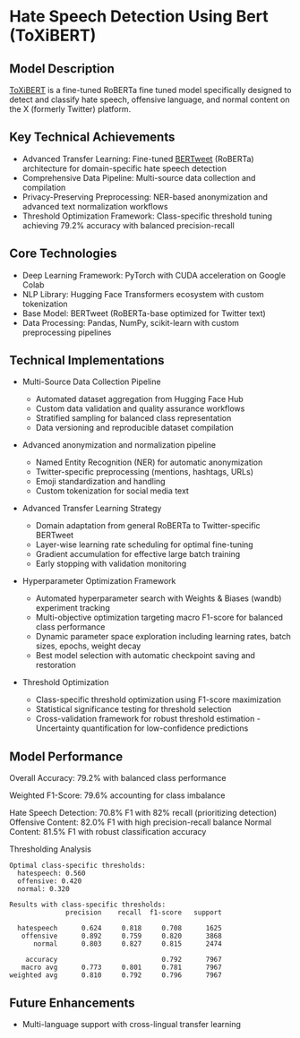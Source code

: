 # Hate Speech Detection Using Bert (ToXiBERT)

## Model Description
[ToXiBERT](https://huggingface.co/QuincySorrentino/toXibert/blob/main/README.md) is a fine-tuned RoBERTa fine tuned model specifically designed to detect and classify hate speech, offensive language, and normal content on the X (formerly Twitter) platform.

## Key Technical Achievements
- Advanced Transfer Learning: Fine-tuned [BERTweet](https://huggingface.co/docs/transformers/en/model_doc/bertweet) (RoBERTa) architecture for domain-specific hate speech detection
- Comprehensive Data Pipeline: Multi-source data collection and compilation
- Privacy-Preserving Preprocessing: NER-based anonymization and advanced text normalization workflows
- Threshold Optimization Framework: Class-specific threshold tuning achieving 79.2% accuracy with balanced precision-recall


## Core Technologies
- Deep Learning Framework: PyTorch with CUDA acceleration on Google Colab
- NLP Library: Hugging Face Transformers ecosystem with custom tokenization
- Base Model: BERTweet (RoBERTa-base optimized for Twitter text)
- Data Processing: Pandas, NumPy, scikit-learn with custom preprocessing pipelines

## Technical Implementations
- Multi-Source Data Collection Pipeline
  - Automated dataset aggregation from Hugging Face Hub
  - Custom data validation and quality assurance workflows
  - Stratified sampling for balanced class representation
  - Data versioning and reproducible dataset compilation

- Advanced anonymization and normalization pipeline
  - Named Entity Recognition (NER) for automatic anonymization
  - Twitter-specific preprocessing (mentions, hashtags, URLs)
  - Emoji standardization and handling
  - Custom tokenization for social media text

- Advanced Transfer Learning Strategy
  - Domain adaptation from general RoBERTa to Twitter-specific BERTweet
  - Layer-wise learning rate scheduling for optimal fine-tuning
  - Gradient accumulation for effective large batch training
  - Early stopping with validation monitoring

- Hyperparameter Optimization Framework
  - Automated hyperparameter search with Weights & Biases (wandb) experiment tracking
  - Multi-objective optimization targeting macro F1-score for balanced class performance
  - Dynamic parameter space exploration including learning rates, batch sizes, epochs, weight decay
  - Best model selection with automatic checkpoint saving and restoration

- Threshold Optimization
  - Class-specific threshold optimization using F1-score maximization
  - Statistical significance testing for threshold selection
  - Cross-validation framework for robust threshold estimation
  -Uncertainty quantification for low-confidence predictions

## Model Performance
Overall Accuracy: 79.2% with balanced class performance

Weighted F1-Score: 79.6% accounting for class imbalance

Hate Speech Detection: 70.8% F1 with 82% recall (prioritizing detection)
Offensive Content: 82.0% F1 with high precision-recall balance
Normal Content: 81.5% F1 with robust classification accuracy

Thresholding Analysis

```
Optimal class-specific thresholds:
  hatespeech: 0.560
  offensive: 0.420
  normal: 0.320

Results with class-specific thresholds:
              precision    recall  f1-score   support

  hatespeech      0.624     0.818     0.708      1625
   offensive      0.892     0.759     0.820      3868
      normal      0.803     0.827     0.815      2474

    accuracy                          0.792      7967
   macro avg      0.773     0.801     0.781      7967
weighted avg      0.810     0.792     0.796      7967
```

## Future Enhancements
- Multi-language support with cross-lingual transfer learning